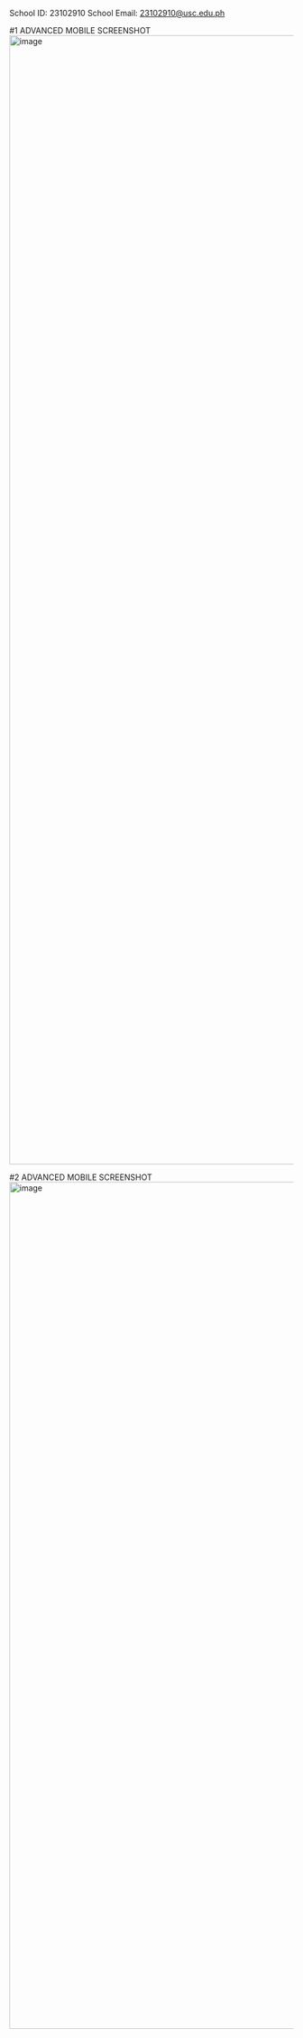 School ID: 23102910
School Email: 23102910@usc.edu.ph


#1 ADVANCED MOBILE SCREENSHOT
<img width="942" height="2000" alt="image" src="https://github.com/user-attachments/assets/b8211a1e-a846-4d26-9fe8-18ea72a14aae" />



#2 ADVANCED MOBILE SCREENSHOT
<img width="744" height="1500" alt="image" src="https://github.com/user-attachments/assets/4f4a1d28-0024-41a7-8641-61c60699d58d" />
